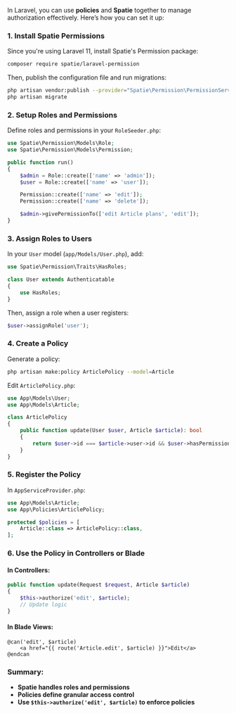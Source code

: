 In Laravel, you can use **policies** and **Spatie** together to manage authorization effectively. Here’s how you can set it up:

### 1. Install Spatie Permissions
Since you're using Laravel 11, install Spatie's Permission package:

```bash
composer require spatie/laravel-permission
```

Then, publish the configuration file and run migrations:

```bash
php artisan vendor:publish --provider="Spatie\Permission\PermissionServiceProvider"
php artisan migrate
```

### 2. Setup Roles and Permissions
Define roles and permissions in your `RoleSeeder.php`:

```php
use Spatie\Permission\Models\Role;
use Spatie\Permission\Models\Permission;

public function run()
{
    $admin = Role::create(['name' => 'admin']);
    $user = Role::create(['name' => 'user']);

    Permission::create(['name' => 'edit']);
    Permission::create(['name' => 'delete']);

    $admin->givePermissionTo(['edit Article plans', 'edit']);
}
```

### 3. Assign Roles to Users
In your `User` model (`app/Models/User.php`), add:

```php
use Spatie\Permission\Traits\HasRoles;

class User extends Authenticatable
{
    use HasRoles;
}
```

Then, assign a role when a user registers:

```php
$user->assignRole('user');
```

### 4. Create a Policy
Generate a policy:

```bash
php artisan make:policy ArticlePolicy --model=Article
```

Edit `ArticlePolicy.php`:

```php
use App\Models\User;
use App\Models\Article;

class ArticlePolicy
{
    public function update(User $user, Article $article): bool
    {
        return $user->id === $article->user->id && $user->hasPermissionTo('edit');
    }
}
```

### 5. Register the Policy
In `AppServiceProvider.php`:

```php
use App\Models\Article;
use App\Policies\ArticlePolicy;

protected $policies = [
    Article::class => ArticlePolicy::class,
];
```

### 6. Use the Policy in Controllers or Blade
#### In Controllers:
```php
public function update(Request $request, Article $article)
{
    $this->authorize('edit', $article);
    // Update logic
}
```

#### In Blade Views:
```blade
@can('edit', $article)
    <a href="{{ route('Article.edit', $article) }}">Edit</a>
@endcan
```

### Summary:
- **Spatie handles roles and permissions**
- **Policies define granular access control**
- **Use `$this->authorize('edit', $article)` to enforce policies**
